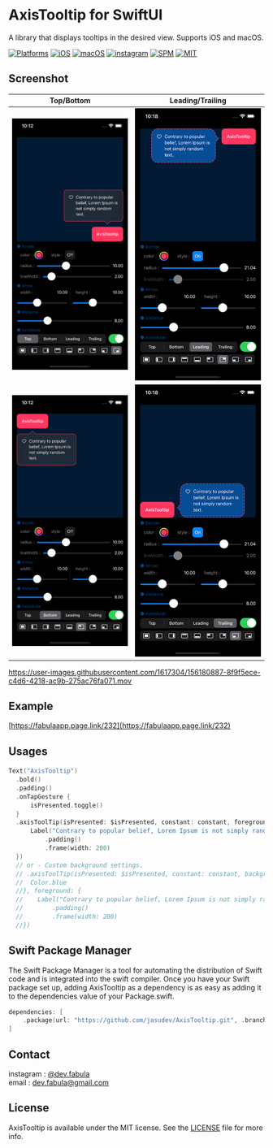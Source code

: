 # **AxisTooltip for SwiftUI**
A library that displays tooltips in the desired view. Supports iOS and macOS.

[![Platforms](https://img.shields.io/badge/Platforms-iOS%20%7C%20macOS-blue?style=flat-square)](https://developer.apple.com/macOS)
[![iOS](https://img.shields.io/badge/iOS-14.0-blue.svg)](https://developer.apple.com/iOS)
[![macOS](https://img.shields.io/badge/macOS-11.0-blue.svg)](https://developer.apple.com/macOS)
[![instagram](https://img.shields.io/badge/instagram-@dev.fabula-orange.svg?style=flat-square)](https://www.instagram.com/dev.fabula)
[![SPM](https://img.shields.io/badge/SPM-compatible-red?style=flat-square)](https://developer.apple.com/documentation/swift_packages/package/)
[![MIT](https://img.shields.io/badge/licenses-MIT-red.svg)](https://opensource.org/licenses/MIT)  

## Screenshot
|Top/Bottom|Leading/Trailing|
|:---:|:---:|
|<img src="Markdown/Top.png">|<img src="Markdown/Leading.png">|
|<img src="Markdown/Bottom.png">|<img src="Markdown/Trailing.png">|

https://user-images.githubusercontent.com/1617304/156180887-8f9f5ece-c4d6-4218-ac9b-275ac76fa071.mov

## Example
[https://fabulaapp.page.link/232](https://fabulaapp.page.link/232)

## Usages
```swift
Text("AxisTooltip")
  .bold()
  .padding()
  .onTapGesture {
      isPresented.toggle()
  }
  .axisToolTip(isPresented: $isPresented, constant: constant, foreground: {
      Label("Contrary to popular belief, Lorem Ipsum is not simply random text.", systemImage: "heart")
          .padding()
          .frame(width: 200)
  })
  // or - Custom background settings.
  // .axisToolTip(isPresented: $isPresented, constant: constant, background: {
  //  Color.blue
  //}, foreground: {
  //    Label("Contrary to popular belief, Lorem Ipsum is not simply random text.", systemImage: "heart")
  //        .padding()
  //        .frame(width: 200)
  //})
```
  
## Swift Package Manager
The Swift Package Manager is a tool for automating the distribution of Swift code and is integrated into the swift compiler. Once you have your Swift package set up, adding AxisTooltip as a dependency is as easy as adding it to the dependencies value of your Package.swift.

```swift
dependencies: [
    .package(url: "https://github.com/jasudev/AxisTooltip.git", .branch("main"))
]
```

## Contact
instagram : [@dev.fabula](https://www.instagram.com/dev.fabula)  
email : [dev.fabula@gmail.com](mailto:dev.fabula@gmail.com)

## License
AxisTooltip is available under the MIT license. See the [LICENSE](LICENSE) file for more info.
